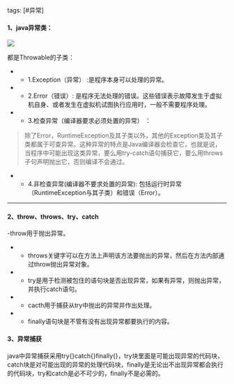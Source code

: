 tags: [#异常]

#### 1、java异常类：

![](https://gitee.com/sysker/picBed/raw/master/images/Throwable.png)

都是Throwable的子类： 

- - 1.Exception（异常） :是程序本身可以处理的异常。 

- - 2.Error（错误）: 是程序无法处理的错误。这些错误表示故障发生于虚拟机自身、或者发生在虚拟机试图执行应用时，一般不需要程序处理。

- - 3.检查异常（编译器要求必须处置的异常） ：  
 > 除了Error，RuntimeException及其子类以外，其他的Exception类及其子类都属于可查异常。这种异常的特点是Java编译器会检查它，也就是说，当程序中可能出现这类异常，要么用try-catch语句捕获它，要么用throws子句声明抛出它，否则编译不会通过。

- - 4.非检查异常(编译器不要求处置的异常): 包括运行时异常（RuntimeException与其子类）和错误（Error）。

---

 #### 2、throw、throws、try、catch
-throw用于抛出异常。
- - throws关键字可以在方法上声明该方法要抛出的异常，然后在方法内部通过throw抛出异常对象。
- - try是用于检测被包住的语句块是否出现异常，如果有异常，则抛出异常，并执行catch语句。
- - cacth用于捕获从try中抛出的异常并作出处理。
- - finally语句块是不管有没有出现异常都要执行的内容。

 #### 3、异常捕获
 java中异常捕获采用try{}catch{}finally{}，try块里面是可能出现异常的代码块，catch块是对可能出现的异常的处理代码块，finally是无论出不出现异常都会执行的代码块，try和catch是必不可少的，finally不是必需的。 